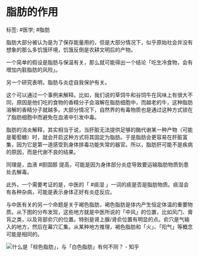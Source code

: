 # 脂肪的作用

标签: #医学; #脂肪

脂肪大部分被认为是为了保存能量用的，但是大部分情况下，似乎原始社会并没有想象的那么多饥饿环境，饥饿反倒是农耕文明后的产物。

一个简单的假设是脂肪与保温有关，那么就可能得出一个结论「吃生冷食物，会有增加内脏脂肪的风险」。

另一个研究表明，脂肪与炎症自我保护有关。

这个可以通过一个事例来解释。比如，我们说的草饲牛和谷饲牛在风味上有很大不同，原因是他们吃的食物的香精分子会溶解在脂肪细胞中，而越老的牛，这种脂肪溶解的香精分子就越多。大部分情况下，自然界的有毒物质也是通过这种方式锁在了脂肪细胞中而避免在血液中引发中毒。

脂肪的消炎解释，其实相当于说，当肝脏无法提供足够的酶代谢某一种产物（可能是葡萄糖）时，就会开启这种方式将其固定为脂肪。于是脂肪会更容易在肝脏富集，因为它是第一道感受到身体排毒功能失常的器官。所以，脂肪肝可能不是疾病的原因，而是代谢不良的结果。

同理是，血液 #胆固醇 提高，可能是因为身体部分炎症导致要运输脂肪物质到患处去解毒。

此外，一个需要考证的是，中医的「 #痰湿 」一词的痰是否是脂肪物质。痰湿会有各种杂病，可能是表示身体正好有炎症反应。

与中医有关的另一个命题是关于褐色脂肪，褐色脂肪是体内产生恒定体温的重要物质。从下图的分布发现，这些地方就是中医所说的「中风」的位置，比如风门、膏肓之类，以及背部俞穴的位置。特别是肾上腺/肾俞位置有明显的点。俞穴是气输入的地方，然后在幕穴汇集。从某种地方推理，褐色脂肪和「火」、「阳气」等概念可能是相同的。

![什么是「棕色脂肪」，与「白色脂肪」有何不同？ - 知乎](https://typora-picgo-bed.oss-cn-beijing.aliyuncs.com/v2-07f1c3251b5b15157f57c55b363b9afa_hd.jpg)

